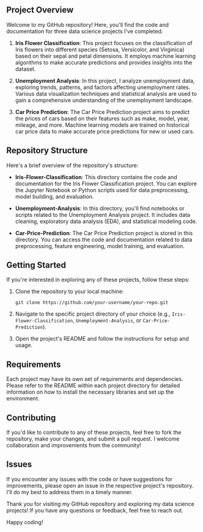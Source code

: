 ## Project Overview

Welcome to my GitHub repository! Here, you'll find the code and documentation for three data science projects I've completed:

1. **Iris Flower Classification**: This project focuses on the classification of Iris flowers into different species (Setosa, Versicolor, and Virginica) based on their sepal and petal dimensions. It employs machine learning algorithms to make accurate predictions and provides insights into the dataset.

2. **Unemployment Analysis**: In this project, I analyze unemployment data, exploring trends, patterns, and factors affecting unemployment rates. Various data visualization techniques and statistical analysis are used to gain a comprehensive understanding of the unemployment landscape.

3. **Car Price Prediction**: The Car Price Prediction project aims to predict the prices of cars based on their features such as make, model, year, mileage, and more. Machine learning models are trained on historical car price data to make accurate price predictions for new or used cars.

## Repository Structure

Here's a brief overview of the repository's structure:

- **Iris-Flower-Classification**: This directory contains the code and documentation for the Iris Flower Classification project. You can explore the Jupyter Notebook or Python scripts used for data preprocessing, model building, and evaluation.

- **Unemployment-Analysis**: In this directory, you'll find notebooks or scripts related to the Unemployment Analysis project. It includes data cleaning, exploratory data analysis (EDA), and statistical modeling code.

- **Car-Price-Prediction**: The Car Price Prediction project is stored in this directory. You can access the code and documentation related to data preprocessing, feature engineering, model training, and evaluation.

## Getting Started

If you're interested in exploring any of these projects, follow these steps:

1. Clone the repository to your local machine:
   ```
   git clone https://github.com/your-username/your-repo.git
   ```

2. Navigate to the specific project directory of your choice (e.g., `Iris-Flower-Classification`, `Unemployment-Analysis`, or `Car-Price-Prediction`).

3. Open the project's README and follow the instructions for setup and usage.

## Requirements

Each project may have its own set of requirements and dependencies. Please refer to the README within each project directory for detailed information on how to install the necessary libraries and set up the environment.

## Contributing

If you'd like to contribute to any of these projects, feel free to fork the repository, make your changes, and submit a pull request. I welcome collaboration and improvements from the community!

## Issues

If you encounter any issues with the code or have suggestions for improvements, please open an issue in the respective project's repository. I'll do my best to address them in a timely manner.

Thank you for visiting my GitHub repository and exploring my data science projects! If you have any questions or feedback, feel free to reach out.

Happy coding!
